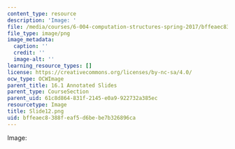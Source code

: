 ```yaml
---
content_type: resource
description: 'Image: '
file: /media/courses/6-004-computation-structures-spring-2017/bffeaec8388feaf5d6bebe7b326896ca_Slide12.png
file_type: image/png
image_metadata:
  caption: ''
  credit: ''
  image-alt: ''
learning_resource_types: []
license: https://creativecommons.org/licenses/by-nc-sa/4.0/
ocw_type: OCWImage
parent_title: 16.1 Annotated Slides
parent_type: CourseSection
parent_uid: 61c8d864-831f-2145-e0a9-922732a385ec
resourcetype: Image
title: Slide12.png
uid: bffeaec8-388f-eaf5-d6be-be7b326896ca
---
```

Image: 